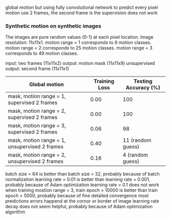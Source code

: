 global motion but using fully convolutional network to predict every pixel motion
use 2 frames, the second frame is the supervision
does not work

### Synthetic motion on synthetic images
The images are pure random values (0-1) at each pixel location.
Image resolution: 11x11x1.
motion range = 1 corresponds to 9 motion classes.
motion range = 2 corresponds to 25 motion classes.
motion range = 3 corresponds to 49 motion classes.

input: two frames (11x11x2)
output: motion mask (11x11x9)
unsupervised output: second frame (11x11x1)

| Global motion | Training Loss | Testing Accuracy (%) |
| ------------- | ----------- | ----------- |
| mask, motion range = 1, supervised 2 frames | 0.00 | 100 |
| mask, motion range = 2, supervised 2 frames | 0.00 | 100 |
| mask, motion range = 3, supervised 2 frames | 0.06 | 98 |
| mask, motion range = 1, unsupervised 2 frames | 0.40 | 11 (random guess) |
| mask, motion range = 2, unsupervised 2 frames | 0.16 | 4 (random guess) |

batch size = 64 is better than batch size = 32, probably because of batch normalization
learning rate = 0.01 is better than learning rate = 0.001, probably because of Adam optimization
learning rate = 0.1 does not work
when training mostion range = 3, train epoch = 10000 is better than train epoch = 5000, probably because of fine detailed convergence
most predictions errors happend at the cornor or border of image
learning rate decay does not seem helpful, probably because of Adam optimization algorithm

